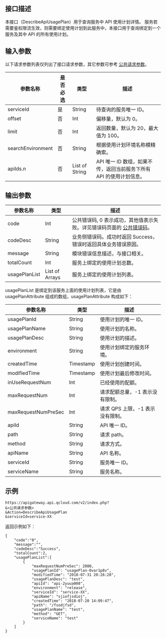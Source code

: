 ## 接口描述

本接口（DescribeApiUsagePlan）用于查询服务中 API 使用计划详情。
服务若需要鉴权限流生效，则需要绑定使用计划到此服务中，本接口用于查询绑定到一个服务及其中 API 的所有使用计划。


## 输入参数

以下请求参数列表仅列出了接口请求参数，其它参数可参考 [公共请求参数](/document/api/213/6976)。

| 参数名称              | 是否必选 | 类型     | 描述                  |
| ----------------- | ---- | ------ | ------------------- |
| serviceId         | 是    | String | 待查询的服务唯一 ID。         |
| offset            | 否    | Int    | 偏移量，默认为 0。           |
| limit             | 否    | Int    | 返回数量，默认为 20，最大值为 100。 |
| searchEnvironment | 否    | String | 根据使用计划环境名称模精确索。     |
| apiIds.n            | 否    | List of String | API 唯一 ID 数组，如果不传，返回当前服务下所有 API 的使用计划信息。|

## 输出参数
| 参数名称          | 类型             | 描述                                       |
| ------------- | -------------- | ---------------------------------------- |
| code          | Int            | 公共错误码, 0 表示成功，其他值表示失败。详见错误码页面的 <a href="https://cloud.tencent.com/doc/api/372/%E9%94%99%E8%AF%AF%E7%A0%81#1.E3.80.81.E5.85.AC.E5.85.B1.E9.94.99.E8.AF.AF.E7.A0.81" title="公共错误码">公共错误码</a>。 |
| codeDesc      | String         | 业务侧错误码。成功时返回 Success，错误时返回具体业务错误原因。       |
| message       | String         | 模块错误信息描述，与接口相关。                          |
| totalCount    | Int            | 服务上绑定的使用计划总数。                            |
| usagePlanList | List of Arrays | 服务上绑定的使用计划列表。                            |

usagePlanList 是绑定到该服务上面的使用计划列表，它是由 usagePlanAttribute 组成的数组，usagePlanAttribute 构成如下：

| 参数名称          | 类型        | 描述          |
| ------------- | --------- | ----------- |
| usagePlanId   | String    | 使用计划的唯一 ID。   |
| usagePlanName | String    | 使用计划的名称。     |
| usagePlanDesc | String    | 使用计划的描述。    |
| environment   | String    | 使用计划绑定的服务环境。 |
| createdTime   | Timestamp | 使用计划创建时间。    |
| modifiedTime  | Timestamp | 使用计划最后修改时间。  |
| inUseRequestNum | Int    | 已经使用的配额。|
| maxRequestNum   | Int    | 请求配额总量，-1 表示没有限制。|
| maxRequestNumPreSec | Int | 请求 QPS 上限，-1 表示没有限制。|
| apiId 		| String 	| API 唯一 ID。|
| path			| String	| 请求 path。|
| method		| String    | 请求方式。|
| apiName		| String	| API 名称。|
| serviceId		| String	| 服务唯一 ID。|
| serviceName	| String	| 服务名称。|

## 示例 
```
https://apigateway.api.qcloud.com/v2/index.php?
&<公共请求参数>
&Action=DescribeApiUsagePlan
&serviceId=service-XX
```
返回示例如下：
```
{
    "code":"0",
    "message":"",
    "codeDesc":"Success",      
	"totalCount":2,
	"usagePlanList":[
		{
			"maxRequestNumPreSec": 2000,
			"usagePlanId": "usagePlan-0var1p8v",
			"modifiedTime": "2018-07-31 20:26:28",
			"usagePlanDesc": "test",
			"apiId": "api-2yuua008",
			"environment": "release",
			"serviceId": "service-XX",
			"apiName": "sjiofjsdioj",
			"createdTime": "2018-07-20 14:09:47",
			"path": "/fsodjfsd",
			"usagePlanName": "test",
			"method": "GET",
			"serviceName": "test"
		}
	]
}
```




